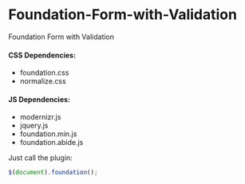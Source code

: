 # Foundation-Form-with-Validation
Foundation Form with Validation

#### CSS Dependencies:
- foundation.css
- normalize.css

#### JS Dependencies:
- modernizr.js
- jquery.js
- foundation.min.js
- foundation.abide.js

Just call the plugin:
```js
$(document).foundation();
```
